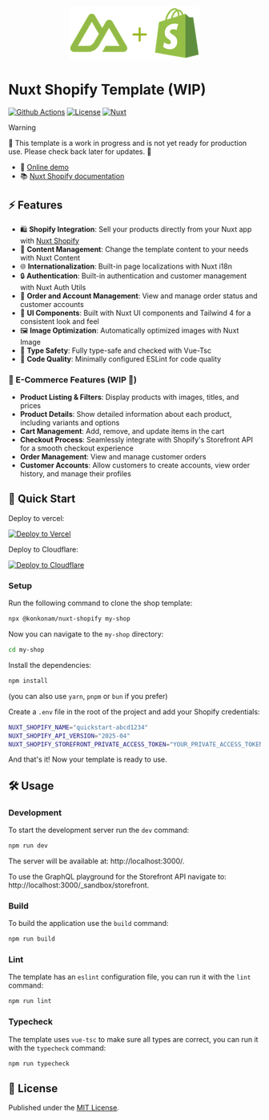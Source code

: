 <p align="center">
  <img height="107" src="https://raw.githubusercontent.com/konkonam/nuxt-shopify/refs/heads/main/docs/public/logo-readme.png">
</p>

# Nuxt Shopify Template (WIP)

[![Github Actions][github-actions-src]][github-actions-href]
[![License][license-src]][license-href]
[![Nuxt][nuxt-src]][nuxt-href]

> [!WARNING]
> 🚧 This template is a work in progress and is not yet ready for production use. Please check back later for updates. 🚧

- 🏀 [Online demo](https://nuxt-shopify.vercel.app/)
- 📚 [Nuxt Shopify documentation](https://konkonam.github.io/nuxt-shopify)

## ⚡️ Features

- 🛍️ **Shopify Integration**: Sell your products directly from your Nuxt app with [Nuxt Shopify](https://github.com/konkonam/nuxt-shopify)
- 📝 **Content Management**: Change the template content to your needs with Nuxt Content
- 🌐 **Internationalization**: Built-in page localizations with Nuxt i18n
- 🔒 **Authentication**: Built-in authentication and customer management with Nuxt Auth Utils
- 👤 **Order and Account Management**: View and manage order status and customer accounts
- 🧩 **UI Components**: Built with Nuxt UI components and Tailwind 4 for a consistent look and feel
- 🖼️ **Image Optimization**: Automatically optimized images with Nuxt Image
- 🔗 **Type Safety**: Fully type-safe and checked with Vue-Tsc
- 🧹 **Code Quality**: Minimally configured ESLint for code quality

### 🛒 E-Commerce Features (WIP 🚧)

- **Product Listing & Filters**: Display products with images, titles, and prices
- **Product Details**: Show detailed information about each product, including variants and options
- **Cart Management**: Add, remove, and update items in the cart
- **Checkout Process**: Seamlessly integrate with Shopify's Storefront API for a smooth checkout experience
- **Order Management**: View and manage customer orders
- **Customer Accounts**: Allow customers to create accounts, view order history, and manage their profiles

## 🚀 Quick Start

Deploy to vercel:

[![Deploy to Vercel][vercel-src]][vercel-href]

Deploy to Cloudflare:

[![Deploy to Cloudflare][cloudflare-src]][cloudflare-href]

### Setup

Run the following command to clone the shop template:

```sh
npx @konkonam/nuxt-shopify my-shop
```

Now you can navigate to the `my-shop` directory:

```sh
cd my-shop
```

Install the dependencies:

```sh
npm install
```

(you can also use `yarn`, `pnpm` or `bun` if you prefer)

Create a `.env` file in the root of the project and add your Shopify credentials:

```sh
NUXT_SHOPIFY_NAME="quickstart-abcd1234"
NUXT_SHOPIFY_API_VERSION="2025-04"
NUXT_SHOPIFY_STOREFRONT_PRIVATE_ACCESS_TOKEN="YOUR_PRIVATE_ACCESS_TOKEN"
```

And that's it! Now your template is ready to use.

## 🛠️ Usage

### Development

To start the development server run the `dev` command:

```sh
npm run dev
```

The server will be available at: http://localhost:3000/.

To use the GraphQL playground for the Storefront API navigate to: http://localhost:3000/_sandbox/storefront.

### Build

To build the application use the `build` command:

```sh
npm run build
```

### Lint

The template has an `eslint` configuration file, you can run it with the `lint` command:

```sh
npm run lint
```

### Typecheck

The template uses `vue-tsc` to make sure all types are correct, you can run it with the `typecheck` command:

```sh
npm run typecheck
```

## 📜 License

Published under the [MIT License](https://github.com/konkonam/nuxt-shopify/tree/main/LICENSE).

[github-actions-src]: https://github.com/konkonam/nuxt-shopify/actions/workflows/test.yml/badge.svg
[github-actions-href]: https://github.com/konkonam/nuxt-shopify/actions

[license-src]: https://img.shields.io/github/license/konkonam/nuxt-shopify.svg?style=flat&colorA=18181B&colorB=31C553
[license-href]: https://github.com/konkonam/nuxt-shopify/tree/main/LICENSE

[nuxt-src]: https://img.shields.io/badge/Nuxt-18181B?logo=nuxt
[nuxt-href]: https://nuxt.com

[vercel-src]: https://vercel.com/button
[vercel-href]: https://vercel.com/new/clone?repository-url=https%3A%2F%2Fgithub.com%2Fkonkonam%2Fnuxt-shopify%2Ftree%2Fmain%2Ftemplate

[cloudflare-src]: https://deploy.workers.cloudflare.com/button
[cloudflare-href]: https://deploy.workers.cloudflare.com/?url=https%3A%2F%2Fgithub.com%2Fkonkonam%2Fnuxt-shopify%2Ftemplate
